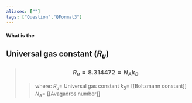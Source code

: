 ```yaml
---
aliases: [""]
tags: ["Question","QFormat3"]
---
```


#### What is the
## Universal gas constant ($R_u$)

> ### $$ R_u = 8.314472 = N_A k_B$$ 
>> where:
>> $R_u =$ Universal gas constant
>> $k_B=$ [[Boltzmann constant]]
>> $N_A$= [[Avagadros number]]